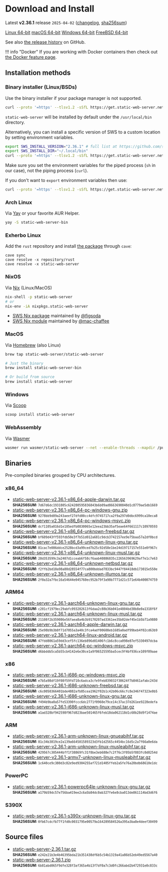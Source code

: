 <!-- Content generated. DO NOT EDIT. -->
# Download and Install

Latest **v2.36.1** release `2025-04-02` ([changelog](https://github.com/static-web-server/static-web-server/releases/tag/v2.36.1), [sha256sum](https://github.com/static-web-server/static-web-server/releases/download/v2.36.1/static-web-server-v2.36.1-SHA256SUM))

<div class="featured-downloads">

<a class="md-button md-button-sm" href="https://github.com/static-web-server/static-web-server/releases/download/v2.36.1/static-web-server-v2.36.1-x86_64-unknown-linux-gnu.tar.gz">Linux 64-bit</a> <a class="md-button md-button-sm" href="https://github.com/static-web-server/static-web-server/releases/download/v2.36.1/static-web-server-v2.36.1-x86_64-apple-darwin.tar.gz">macOS 64-bit</a>
<a class="md-button md-button-sm" href="https://github.com/static-web-server/static-web-server/releases/download/v2.36.1/static-web-server-v2.36.1-x86_64-pc-windows-msvc.zip">Windows 64-bit</a>
<a class="md-button md-button-sm" href="https://github.com/static-web-server/static-web-server/releases/download/v2.36.1/static-web-server-v2.36.1-x86_64-unknown-freebsd.tar.gz">FreeBSD 64-bit</a>

</div>

See also [the release history](https://github.com/static-web-server/static-web-server/releases) on GitHub.

!!! info "Docker"
    If you are working with Docker containers then check out [the Docker feature page](https://static-web-server.net/features/docker/).

## Installation methods

### Binary installer (Linux/BSDs)

Use the binary installer if your package manager is not supported.

```sh
curl --proto '=https' --tlsv1.2 -sSfL https://get.static-web-server.net | sh
```

`static-web-server` will be installed by default under the `/usr/local/bin` directory.

Alternatively, you can install a specific version of SWS to a custom location by setting environment variables.

```sh
export SWS_INSTALL_VERSION="2.36.1" # full list at https://github.com/static-web-server/static-web-server/tags
export SWS_INSTALL_DIR="~/.local/bin"
curl --proto '=https' --tlsv1.2 -sSfL https://get.static-web-server.net | sh
```

Make sure you set the environment variables for the piped process (`sh` in our case), not the piping process (`curl`).

If you don't want to `export` environment variables then use:

```sh
curl --proto '=https' --tlsv1.2 -sSfL https://get.static-web-server.net | SWS_INSTALL_DIR="~/.local/bin" sh
```

### Arch Linux

Via [Yay](https://github.com/Jguer/yay) or your favorite AUR Helper.

```sh
yay -S static-web-server-bin
```

### Exherbo Linux

Add the `rust` repository and install [the package](https://gitlab.exherbo.org/exherbo/rust/-/tree/master/packages/www-servers/static-web-server) through `cave`:

```
cave sync
cave resolve -x repository/rust
cave resolve -x static-web-server
```

### NixOS

Via [Nix](https://github.com/NixOS/nix) (Linux/MacOS)

```sh
nix-shell -p static-web-server
# or
nix-env -iA nixpkgs.static-web-server
```

- [SWS Nix package](https://search.nixos.org/packages?show=static-web-server&from=0&size=50&sort=relevance&type=packages&query=static-web-server) maintained by [@figsoda](https://github.com/figsoda)
- [SWS Nix module](https://nixos.wiki/wiki/Static_Web_Server) maintained by [@mac-chaffee](https://github.com/mac-chaffee)

### MacOS

Via [Homebrew](https://brew.sh/) (also Linux)

```sh
brew tap static-web-server/static-web-server

# Just the binary
brew install static-web-server-bin

# Or build from source
brew install static-web-server
```

### Windows

Via [Scoop](https://scoop.sh/)

```powershell
scoop install static-web-server
```

### WebAssembly

Via [Wasmer](https://wasmer.io/wasmer/static-web-server/)

```sh
wasmer run wasmer/static-web-server --net --enable-threads --mapdir /public:/my/host/dir -- --port 8787
```

## Binaries

Pre-compiled binaries grouped by CPU architectures.

### x86_64

- [static-web-server-v2.36.1-x86_64-apple-darwin.tar.gz](https://github.com/static-web-server/static-web-server/releases/download/v2.36.1/static-web-server-v2.36.1-x86_64-apple-darwin.tar.gz)<br>
<small>**SHA256SUM:** `7d67d6dc1931805c624280595836843b6b09ad8663690848d1c8779ae5db1669`</small>
- [static-web-server-v2.36.1-x86_64-pc-windows-gnu.zip](https://github.com/static-web-server/static-web-server/releases/download/v2.36.1/static-web-server-v2.36.1-x86_64-pc-windows-gnu.zip)<br>
<small>**SHA256SUM:** `9278bb9d89a243aeef27dfd80cc4dfc9745717ca2f9a297d0dbc6999ca10eca8`</small>
- [static-web-server-v2.36.1-x86_64-pc-windows-msvc.zip](https://github.com/static-web-server/static-web-server/releases/download/v2.36.1/static-web-server-v2.36.1-x86_64-pc-windows-msvc.zip)<br>
<small>**SHA256SUM:** `dcf1105a016d1e185edfb0830065e12eea23bb35af5eae64f661117c10970593`</small>
- [static-web-server-v2.36.1-x86_64-unknown-freebsd.tar.gz](https://github.com/static-web-server/static-web-server/releases/download/v2.36.1/static-web-server-v2.36.1-x86_64-unknown-freebsd.tar.gz)<br>
<small>**SHA256SUM:** `bf609d43ff593fdb50e3f7b51d012a681c9dcb3742157ee9e75baa57a2df0bcd`</small>
- [static-web-server-v2.36.1-x86_64-unknown-linux-gnu.tar.gz](https://github.com/static-web-server/static-web-server/releases/download/v2.36.1/static-web-server-v2.36.1-x86_64-unknown-linux-gnu.tar.gz)<br>
<small>**SHA256SUM:** `81cac7e086ddce2528bcd3a99ced7b25c92d58e1be24d19717157e551e0f967c`</small>
- [static-web-server-v2.36.1-x86_64-unknown-linux-musl.tar.gz](https://github.com/static-web-server/static-web-server/releases/download/v2.36.1/static-web-server-v2.36.1-x86_64-unknown-linux-musl.tar.gz)<br>
<small>**SHA256SUM:** `28d353599c3a2407d1cceab6f58cf6aab40886835c226563969629af7e1c7e63`</small>
- [static-web-server-v2.36.1-x86_64-unknown-netbsd.tar.gz](https://github.com/static-web-server/static-web-server/releases/download/v2.36.1/static-web-server-v2.36.1-x86_64-unknown-netbsd.tar.gz)<br>
<small>**SHA256SUM:** `f2ffb2bd10a98a80d28554f77ca800bddad7833bc9447f84418db173015e550e`</small>
- [static-web-server-v2.36.1-x86_64-unknown-illumos.tar.gz](https://github.com/static-web-server/static-web-server/releases/download/v2.36.1/static-web-server-v2.36.1-x86_64-unknown-illumos.tar.gz)<br>
<small>**SHA256SUM:** `2f0a32a7fbc16a54644e045760ec952b79f3a98b7771d21c571e64b400074759`</small>

### ARM64

- [static-web-server-v2.36.1-aarch64-unknown-linux-gnu.tar.gz](https://github.com/static-web-server/static-web-server/releases/download/v2.36.1/static-web-server-v2.36.1-aarch64-unknown-linux-gnu.tar.gz)<br>
<small>**SHA256SUM:** `c201cf1979ec29abfc093202613f6daa2c88b36b041e4804bd38b8e0a1318f6f`</small>
- [static-web-server-v2.36.1-aarch64-unknown-linux-musl.tar.gz](https://github.com/static-web-server/static-web-server/releases/download/v2.36.1/static-web-server-v2.36.1-aarch64-unknown-linux-musl.tar.gz)<br>
<small>**SHA256SUM:** `21108f2b359086e56faea8a4b3b9170207ad3361ee35b02def45e1b5b71a9880`</small>
- [static-web-server-v2.36.1-aarch64-apple-darwin.tar.gz](https://github.com/static-web-server/static-web-server/releases/download/v2.36.1/static-web-server-v2.36.1-aarch64-apple-darwin.tar.gz)<br>
<small>**SHA256SUM:** `25e98b9b3b0f71d7055a3a40c3fca4adf00608eb1685a0adf99beb4f02cd63b9`</small>
- [static-web-server-v2.36.1-aarch64-linux-android.tar.gz](https://github.com/static-web-server/static-web-server/releases/download/v2.36.1/static-web-server-v2.36.1-aarch64-linux-android.tar.gz)<br>
<small>**SHA256SUM:** `47fdd8061a59dd3cef5fc136eb896d01406fc1b6c8cca098e87ef5330497dcba`</small>
- [static-web-server-v2.36.1-aarch64-pc-windows-msvc.zip](https://github.com/static-web-server/static-web-server/releases/download/v2.36.1/static-web-server-v2.36.1-aarch64-pc-windows-msvc.zip)<br>
<small>**SHA256SUM:** `d6bbddb5ca5b55cb4142e6e30ce1a9f06525595ba5cec9f4bf936ce109f09aae`</small>

### x86

- [static-web-server-v2.36.1-i686-pc-windows-msvc.zip](https://github.com/static-web-server/static-web-server/releases/download/v2.36.1/static-web-server-v2.36.1-i686-pc-windows-msvc.zip)<br>
<small>**SHA256SUM:** `e7b5a98df19f08f59fd710c6adca3cfe9feb839032f30624f7b8461afabc243d`</small>
- [static-web-server-v2.36.1-i686-unknown-freebsd.tar.gz](https://github.com/static-web-server/static-web-server/releases/download/v2.36.1/static-web-server-v2.36.1-i686-unknown-freebsd.tar.gz)<br>
<small>**SHA256SUM:** `c6c0050366401bde4882afb85cea1962f02b1c42b06c66cfc8e346f47323e0b5`</small>
- [static-web-server-v2.36.1-i686-unknown-linux-gnu.tar.gz](https://github.com/static-web-server/static-web-server/releases/download/v2.36.1/static-web-server-v2.36.1-i686-unknown-linux-gnu.tar.gz)<br>
<small>**SHA256SUM:** `f494b9ba0a57fe53390fccc6dc2771f0960e79ce14c37ac37d261ee9228edefa`</small>
- [static-web-server-v2.36.1-i686-unknown-linux-musl.tar.gz](https://github.com/static-web-server/static-web-server/releases/download/v2.36.1/static-web-server-v2.36.1-i686-unknown-linux-musl.tar.gz)<br>
<small>**SHA256SUM:** `a1ad328bf942598f967d823bae501465f6feb18da062118d1c60b28d9f1474ae`</small>

### ARM

- [static-web-server-v2.36.1-arm-unknown-linux-gnueabihf.tar.gz](https://github.com/static-web-server/static-web-server/releases/download/v2.36.1/static-web-server-v2.36.1-arm-unknown-linux-gnueabihf.tar.gz)<br>
<small>**SHA256SUM:** `81c34b3819ce2a139a664501589323d3fb1d2565c4454bc16d5c2a7f66a0e6da`</small>
- [static-web-server-v2.36.1-arm-unknown-linux-musleabihf.tar.gz](https://github.com/static-web-server/static-web-server/releases/download/v2.36.1/static-web-server-v2.36.1-arm-unknown-linux-musleabihf.tar.gz)<br>
<small>**SHA256SUM:** `429567c305444bff1f38869fc31f8be3eb688e7c2f76c3f05b5f883fc0d0254d`</small>
- [static-web-server-v2.36.1-armv7-unknown-linux-musleabihf.tar.gz](https://github.com/static-web-server/static-web-server/releases/download/v2.36.1/static-web-server-v2.36.1-armv7-unknown-linux-musleabihf.tar.gz)<br>
<small>**SHA256SUM:** `1c640ce9c380d3c82e9ed9304255af721d1405ffeb2a5fe76a20bdb68610e1dc`</small>

### PowerPC

- [static-web-server-v2.36.1-powerpc64le-unknown-linux-gnu.tar.gz](https://github.com/static-web-server/static-web-server/releases/download/v2.36.1/static-web-server-v2.36.1-powerpc64le-unknown-linux-gnu.tar.gz)<br>
<small>**SHA256SUM:** `a179b59dc57e756ba419ee2c6a5b84dc0ab327fe6e8cba013de861114bd3d6f6`</small>

### S390X

- [static-web-server-v2.36.1-s390x-unknown-linux-gnu.tar.gz](https://github.com/static-web-server/static-web-server/releases/download/v2.36.1/static-web-server-v2.36.1-s390x-unknown-linux-gnu.tar.gz)<br>
<small>**SHA256SUM:** `0fb67cdcfb77f1fd0c0031795e00579a164289584526a395a3ba8e4deef30499`</small>

## Source files

- [static-web-server-2.36.1.tar.gz](https://github.com/static-web-server/static-web-server/archive/refs/tags/v2.36.1.tar.gz)<br>
<small>**SHA256SUM:** `e242e21b3e4b46395bda21b351438df6b5c54b1319a41a86b52eb49ed5567a40`</small>
- [static-web-server-2.36.1.zip](https://github.com/static-web-server/static-web-server/archive/refs/tags/v2.36.1.zip)<br>
<small>**SHA256SUM:** `6b81abd065f9dfe328f3af365a4b13f7df0a7c3d0fc266abd2b472931e0c833c`</small>
